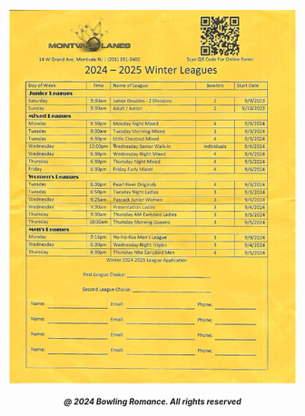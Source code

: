 <html>

<head style="visibility: hidden;">
       
<body>  

<img
  class="fit-picture"
  src="montvalelanesinc07656.jpeg" 
  alt="" />
  
<h5 style="text-align:center;"><i>@ 2024 Bowling Romance. All rights reserved</i></h5>   
</body>
</head>
</html>
